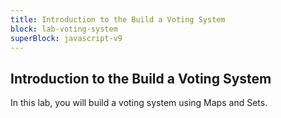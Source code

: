 ```yaml
---
title: Introduction to the Build a Voting System
block: lab-voting-system
superBlock: javascript-v9
---
```


## Introduction to the Build a Voting System

In this lab, you will build a voting system using Maps and Sets.
